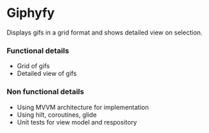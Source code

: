 # Giphyfy
Displays gifs in a grid format and shows detailed view on selection.

### Functional details
- Grid of gifs
- Detailed view of gifs

### Non functional details
- Using MVVM architecture for implementation
- Using hilt, coroutines, glide
- Unit tests for view model and respository
